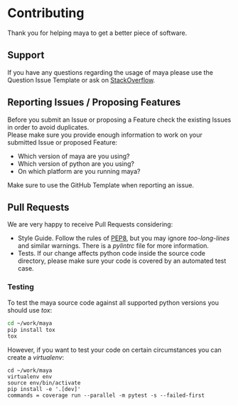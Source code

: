 # Contributing

Thank you for helping maya to get a better piece of software.

## Support

If you have any questions regarding the usage of maya please use the Question Issue Template or ask on [StackOverflow](https://stackoverflow.com).

## Reporting Issues / Proposing Features

Before you submit an Issue or proposing a Feature check the existing Issues in order to avoid duplicates. <br>
Please make sure you provide enough information to work on your submitted Issue or proposed Feature:

* Which version of maya are you using?
* Which version of python are you using?
* On which platform are you running maya?

Make sure to use the GitHub Template when reporting an issue.

## Pull Requests

We are very happy to receive Pull Requests considering:

* Style Guide. Follow the rules of [PEP8](http://legacy.python.org/dev/peps/pep-0008/), but you may ignore *too-long-lines* and similar warnings. There is a *pylintrc* file for more information.
* Tests. If our change affects python code inside the source code directory, please make sure your code is covered by an automated test case.

### Testing

To test the maya source code against all supported python versions you should use *tox*:

```bash
cd ~/work/maya
pip install tox
tox
```

However, if you want to test your code on certain circumstances you can create a *virtualenv*:

```
cd ~/work/maya
virtualenv env
source env/bin/activate
pip install -e '.[dev]'
commands = coverage run --parallel -m pytest -s --failed-first
```

